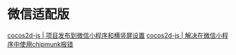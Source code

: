 # 微信适配版   
[cocos2d-js | 项目发布到微信小程序和横竖屏设置](https://blog.csdn.net/u011607490/article/details/81459928) 
[cocos2d-js | 解决在微信小程序中使用chipmunk报错](https://blog.csdn.net/u011607490/article/details/81605385)
   

